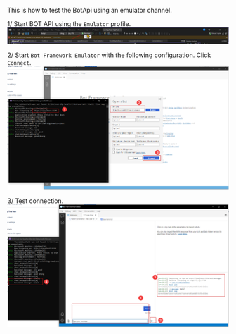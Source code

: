 This is how to test the BotApi using an emulator channel.

1/ Start BOT API using the `Emulator` profile.
![Emulator profile](20241113-debug-emulator-profile.png "Emulator profile")

2/ Start `Bot Framework Emulator` with the following configuration. Click `Connect`.
![Emulator profile](20241113-debug-run-emulator.png "Emulator profile")

3/ Test connection.
![Emulator profile](20241113-debug-test-emulator.png "Emulator profile")